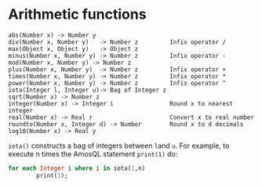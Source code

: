# Arithmetic functions

```
abs(Number x) -> Number y
div(Number x, Number y)   -> Number z         Infix operator /
max(Object x, Object y)   -> Object z
minus(Number x, Number y) -> Number z         Infix operator -
mod(Number x, Number y) -> Number z
plus(Number x, Number y)  -> Number z         Infix operator +
times(Number x, Number y) -> Number z         Infix operator *
power(Number x, Number y) -> Number z         Infix operator ^
iota(Integer l, Integer u)-> Bag of Integer z
sqrt(Number x) -> Number z
integer(Number x) -> Integer i                Round x to nearest integer
real(Number x) -> Real r                      Convert x to real number
roundto(Number x, Integer d) -> Number        Round x to d decimals
log10(Number x) -> Real y
```

`iota()` constructs a bag of integers between `l`and `u`. For example, to execute n times the AmosQL statement `print(1)` do: 

```sql
for each Integer i where i in iota(1,n)
        print(1);
```
